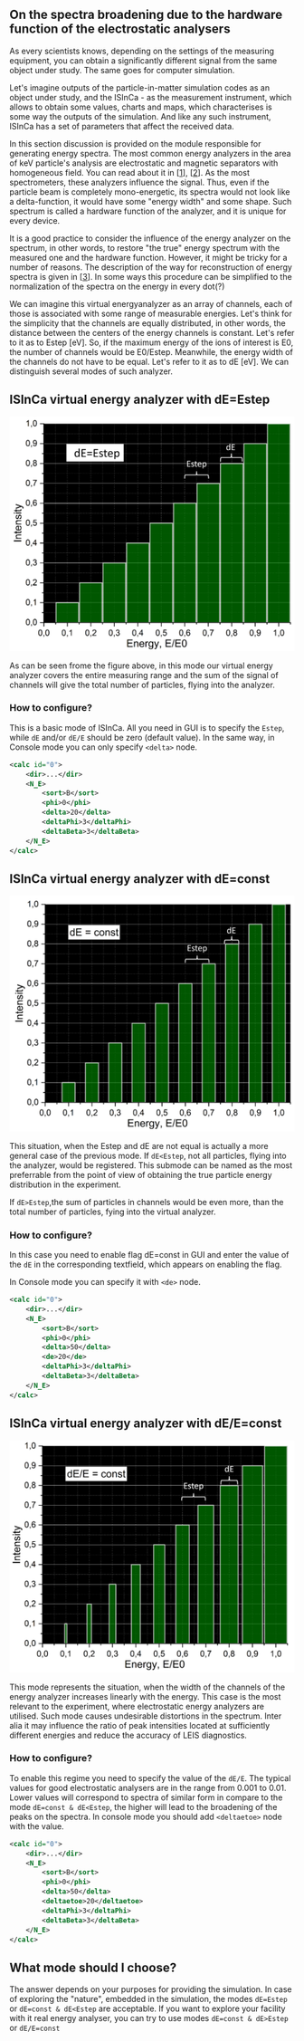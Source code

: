 ## On the spectra broadening due to the hardware function of the electrostatic analysers

As every scientists knows, depending on the settings of the measuring equipment, 
you can obtain a significantly different signal from the same object under study.
The same goes for computer simulation. 

Let's imagine outputs of the particle-in-matter simulation 
codes as an object under study, and the ISInCa - as the measurement instrument, which allows
to obtain some values, charts and maps, which characterises is some way the outputs of the simulation.
And like any such instrument, ISInCa has a set of parameters that affect the received data.

In this section discussion is provided on the module responsible for 
generating energy spectra. The most common energy analyzers in the area of keV particle's analysis are
electrostatic and magnetic separators with homogeneous field. You can read about it in 
[[1](https://doi.org/10.1016/S1076-5670(09)01606-1)], [[2](https://arc.aiaa.org/doi/10.2514/1.B35413)].
As the most  spectrometers, these analyzers influence the signal. Thus, even if the particle beam is completely
mono-energetic, its spectra would not look like a delta-function, it would have some "energy width" and some shape.
Such spectrum is called a hardware function of the analyzer, and it is unique for every device. 

It is a good  practice to consider the influence of the energy analyzer on the spectrum, in other words, 
to restore "the true" energy spectrum with the measured one and the hardware function.
However, it might be tricky for a number of reasons. The description of the way for reconstruction of energy spectra
is given in [[3](https://doi.org/10.1134/S1063785010050196)]. In some ways this procedure can be simplified 
to the normalization of the spectra on the energy in every dot(?)




We can imagine this virtual energyanalyzer as an array of channels,
each of those is associated with some range of measurable energies. Let's think for the 
simplicity that the channels are equally distributed, in other words, the distance between 
the centers of the energy channels is constant. Let's refer to it as to Estep [eV].
So, if the maximum energy of the ions of interest is E0, the number of channels would be E0/Estep.
Meanwhile, the energy width of the channels do not have to be equal.  Let's refer to it as to dE [eV].
We can distinguish several modes of such analyzer.

## ISInCa virtual energy analyzer with dE=Estep

![dE=Estep](https://github.com/mauveferret/ISInCa/blob/master/docs/pics/dE=Estep.png?raw=true)


As can be seen frome the figure above, in this mode our virtual energy analyzer
covers the entire measuring range and the sum of the signal of channels will give the total number
of particles, flying into the analyzer.




### How to configure?

This is a basic mode of ISInCa. All you need in GUI is to specify 
 the `Estep`, while `dE` and/or `dE/E` should be zero (default value).
In the same way, in Console mode you can only specify `<delta>` node.

```xml
<calc id="0">
    <dir>...</dir>
    <N_E>
        <sort>B</sort>
        <phi>0</phi>
        <delta>20</delta>
        <deltaPhi>3</deltaPhi>
        <deltaBeta>3</deltaBeta>
    </N_E>
</calc>
```


## ISInCa virtual energy analyzer with dE=const

![dE=const](https://github.com/mauveferret/ISInCa/blob/master/docs/pics/dE=const.png?raw=true)

This situation, when the Estep and dE are not equal is actually a more general case of the previous mode.
If `dE<Estep`,  not all particles, flying into the analyzer, would be registered. This submode can be named
as the most preferrable from the point of view of obtaining the true particle energy distribution in the experiment.

If `dE>Estep`,the sum of particles in channels would be even more, than the total number of particles, fying
into the virtual analyzer. 

### How to configure?

In this case you need to enable flag dE=const in GUI and enter the value of the `dE` in the corresponding textfield, 
which appears on enabling the flag.

In Console mode you can specify it with `<de>` node.

```xml
<calc id="0">
    <dir>...</dir>
    <N_E>
        <sort>B</sort>
        <phi>0</phi>
        <delta>50</delta>
        <de>20</de>
        <deltaPhi>3</deltaPhi>
        <deltaBeta>3</deltaBeta>
    </N_E>
</calc>
```

## ISInCa virtual energy analyzer with dE/E=const

![dE/E=const](https://github.com/mauveferret/ISInCa/blob/master/docs/pics/dEtoE=const.png?raw=true)

This mode represents the situation, when the width of the channels of the energy analyzer increases linearly with the
energy. This case is the most relevant to the experiment, where electrostatic energy analyzers are utilised. Such mode
causes undesirable distortions in the spectrum. Inter alia it may influence the ratio of peak intensities located at 
sufficiently different  energies and reduce the accuracy of LEIS diagnostics. 

### How to configure?

To enable this regime you need to specify the value of the `dE/E`. The typical values for good electrostatic analysers
are in the range from 0.001 to 0.01. Lower values will correspond to spectra of similar form in compare to the mode
`dE=const & dE<Estep`, the higher will lead to the broadening of the peaks on the spectra.
In console mode you should add `<deltaetoe>` node with the value.

```xml
<calc id="0">
    <dir>...</dir>
    <N_E>
        <sort>B</sort>
        <phi>0</phi>
        <delta>50</delta>
        <deltaetoe>20</deltaetoe>
        <deltaPhi>3</deltaPhi>
        <deltaBeta>3</deltaBeta>
    </N_E>
</calc>
```


## What mode should I choose?

The answer depends on your purposes for providing the simulation. In case of exploring the "nature", embedded in the 
simulation, the  modes  `dE=Estep` or `dE=const & dE<Estep` are acceptable. 
If you want to explore your facility with it real energy analyser, you can try to use modes `dE=const & dE>Estep` or
`dE/E=const`



```